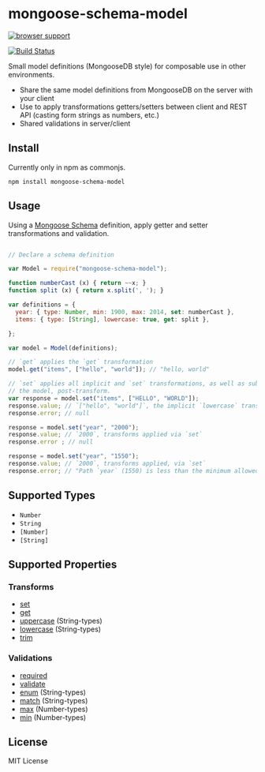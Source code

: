 # mongoose-schema-model

[![browser support](https://ci.testling.com/jsantell/mongoose-schema-model.png)](https://ci.testling.com/jsantell/mongoose-schema-model)

[![Build Status](https://travis-ci.org/jsantell/mongoose-schema-model.png)](https://travis-ci.org/jsantell/mongoose-schema-model)

Small model definitions (MongooseDB style) for composable use in other environments.

* Share the same model definitions from MongooseDB on the server with your client
* Use to apply transformations getters/setters between client and REST API (casting form strings as numbers, etc.)
* Shared validations in server/client

## Install

Currently only in npm as commonjs.

`npm install mongoose-schema-model`

## Usage

Using a [Mongoose Schema](http://mongoosejs.com/docs/guide.html) definition, apply getter and setter transformations and validation.

```javascript

// Declare a schema definition

var Model = require("mongoose-schema-model");

function numberCast (x) { return ~~x; }
function split (x) { return x.split(', '); }

var definitions = {
  year: { type: Number, min: 1900, max: 2014, set: numberCast },
  items: { type: [String], lowercase: true, get: split },

};

var model = Model(definitions);

// `get` applies the `get` transformation
model.get("items", ["hello", "world"]); // "hello, world"

// `set` applies all implicit and `set` transformations, as well as subsequently validating
// the model, post-transform.
var response = model.set("items", ["HELLO", "WORLD"]);
response.value; // `["hello", "world"]`, the implicit `lowercase` transform was applied to each element
response.error; // null

response = model.set("year", "2000"); 
response.value; // `2000`, transforms applied via `set`
response.error ; // null

response = model.set("year", "1550"); 
response.value; // `2000`, transforms applied, via `set`
response.error; // "Path `year` (1550) is less than the minimum allowed value (1900)."
```

## Supported Types

* `Number`
* `String`
* `[Number]`
* `[String]`

## Supported Properties

### Transforms

* [set](http://mongoosejs.com/docs/api.html#schematype_SchemaType-set)
* [get](http://mongoosejs.com/docs/api.html#schematype_SchemaType-get)
* [uppercase](http://mongoosejs.com/docs/api.html#schema_string_SchemaString-uppercase) (String-types)
* [lowercase](http://mongoosejs.com/docs/api.html#schema_string_SchemaString-lowercase) (String-types)
* [trim](http://mongoosejs.com/docs/api.html#schema_string_SchemaString-trim)

### Validations

* [required](http://mongoosejs.com/docs/api.html#schematype_SchemaType-required)
* [validate](http://mongoosejs.com/docs/api.html#schematype_SchemaType-validate)
* [enum](http://mongoosejs.com/docs/api.html#schema_string_SchemaString-enum) (String-types)
* [match](http://mongoosejs.com/docs/api.html#schema_string_SchemaString-match) (String-types)
* [max](http://mongoosejs.com/docs/api.html#schema_number_SchemaNumber-max) (Number-types)
* [min](http://mongoosejs.com/docs/api.html#schema_number_SchemaNumber-min) (Number-types)

## License

MIT License
